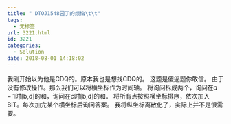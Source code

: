 ```yaml
---
title: " DTOJ1548园丁的烦恼\t\t"
tags:
  - 无标签
url: 3221.html
id: 3221
categories:
  - Solution
date: 2018-08-01 14:18:02
---
```


我刚开始以为他是CDQ的。原本我也是想找CDQ的。 这题是傻逼题你敢信。 由于没有修改操作。那么我们可以将横坐标作为时间轴。 将询问拆成两个，询问在$a-1$时\[b,d\]的和，询问在$c$时\[b,d\]的和。 将所有点按照横坐标排序，依次加入BIT。每次加完某个横坐标后询问答案。 我将纵坐标离散化了，实际上并不是很需要。